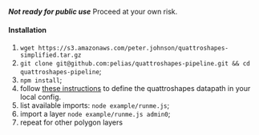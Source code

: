 
***Not ready for public use***
Proceed at your own risk.

#### Installation
1. `wget https://s3.amazonaws.com/peter.johnson/quattroshapes-simplified.tar.gz`
2. `git clone git@github.com:pelias/quattroshapes-pipeline.git && cd quattroshapes-pipeline`;
3. `npm install`;
4. follow [these instructions](https://github.com/pelias/config#local-config) to define the quattroshapes datapath in your local config.
5. list available imports: `node example/runme.js`;
6. import a layer `node example/runme.js admin0`;
7. repeat for other polygon layers
